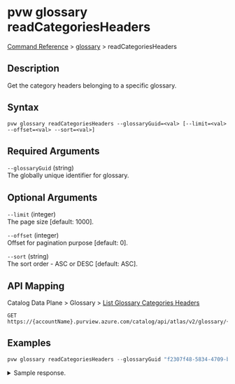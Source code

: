 # pvw glossary readCategoriesHeaders
[Command Reference](../../../README.md#command-reference) > [glossary](./main.md) > readCategoriesHeaders

## Description
Get the category headers belonging to a specific glossary.

## Syntax
```
pvw glossary readCategoriesHeaders --glossaryGuid=<val> [--limit=<val> --offset=<val> --sort=<val>]
```

## Required Arguments
`--glossaryGuid` (string)  
The globally unique identifier for glossary.

## Optional Arguments
`--limit` (integer)  
The page size [default: 1000].

`--offset` (integer)  
Offset for pagination purpose [default: 0].

`--sort` (string)  
The sort order - ASC or DESC [default: ASC].

## API Mapping
Catalog Data Plane > Glossary > [List Glossary Categories Headers](https://docs.microsoft.com/en-us/rest/api/purview/catalogdataplane/glossary/list-glossary-categories-headers)
```
GET https://{accountName}.purview.azure.com/catalog/api/atlas/v2/glossary/{glossaryGuid}/categories/headers
```

## Examples
```powershell
pvw glossary readCategoriesHeaders --glossaryGuid "f2307f48-5834-4709-be85-02f3aea5d149"
```
<details><summary>Sample response.</summary>
<p>

```json
[
    {
        "categoryGuid": "5a5a79b4-52eb-4540-ba1a-001458e5d257",
        "displayText": "Category1",
        "relationGuid": "20f62759-22e8-4acf-8757-1da8f12d8eb3"
    },
    {
        "categoryGuid": "c856ecef-21e6-4e92-8607-9493d8432e78",
        "displayText": "MyCategory",
        "relationGuid": "02a36a2f-e240-40ea-b884-c5ec159d5688"
    }
]
```
</p>
</details><br />
